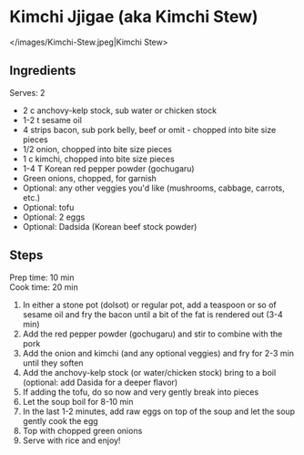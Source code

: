 # Kimchi Jjigae (aka Kimchi Stew)

</images/Kimchi-Stew.jpeg|Kimchi Stew>

## Ingredients
Serves: 2

* 2 c anchovy-kelp stock, sub water or chicken stock
* 1-2 t sesame oil
* 4 strips bacon, sub pork belly, beef or omit - chopped into bite size pieces
* 1/2 onion, chopped into bite size pieces
* 1 c kimchi, chopped into bite size pieces
* 1-4 T Korean red pepper powder (gochugaru)
* Green onions, chopped, for garnish
* Optional: any other veggies you'd like (mushrooms, cabbage, carrots, etc.)
* Optional: tofu
* Optional: 2 eggs
* Optional: Dadsida (Korean beef stock powder)

## Steps
Prep time: 10 min
<br>
Cook time: 20 min

1. In either a stone pot (dolsot) or regular pot, add a teaspoon or so of sesame oil and fry the bacon until a bit of the fat is rendered out (3-4 min)
2. Add the red pepper powder (gochugaru) and stir to combine with the pork
3. Add the onion and kimchi (and any optional veggies) and fry for 2-3 min until they soften
5. Add the anchovy-kelp stock (or water/chicken stock) bring to a boil (optional: add Dasida for a deeper flavor)
6. If adding the tofu, do so now and very gently break into pieces
7. Let the soup boil for 8-10 min
8. In the last 1-2 minutes, add raw eggs on top of the soup and let the soup gently cook the egg
9. Top with chopped green onions
10. Serve with rice and enjoy!
